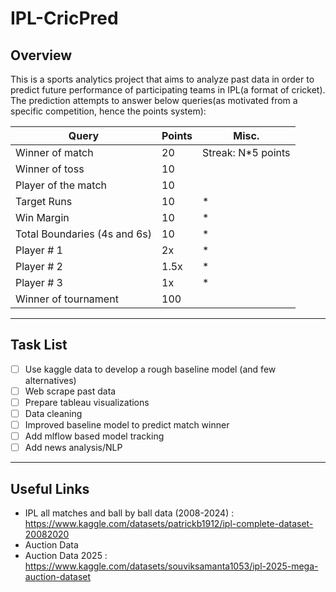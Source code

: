 # IPL-CricPred

## Overview

This is a sports analytics project that aims to analyze past data in order to predict future performance of participating teams in IPL(a format of cricket).
<br>
The prediction attempts to answer below queries(as motivated from a specific competition, hence the points system):

| Query | Points | Misc. |
| --- | --- | --- |
| Winner of match | 20 | Streak: N*5 points |
| Winner of toss | 10 | |
| Player of the match | 10 | |
| Target Runs | 10 | * |
| Win Margin | 10 | * |
| Total Boundaries (4s and 6s) | 10 | * |
| Player # 1 | 2x | * |
| Player # 2 | 1.5x | * |
| Player # 3 | 1x | * |
| Winner of tournament | 100 | |


<hr>


## Task List

- [ ] Use kaggle data to develop a rough baseline model (and few alternatives)
- [ ] Web scrape past data
- [ ] Prepare tableau visualizations
- [ ] Data cleaning
- [ ] Improved baseline model to predict match winner
- [ ] Add mlflow based model tracking
- [ ] Add news analysis/NLP

<hr>


## Useful Links

- IPL all matches and ball by ball data (2008-2024) : https://www.kaggle.com/datasets/patrickb1912/ipl-complete-dataset-20082020
- Auction Data 
- Auction Data 2025 : https://www.kaggle.com/datasets/souviksamanta1053/ipl-2025-mega-auction-dataset
